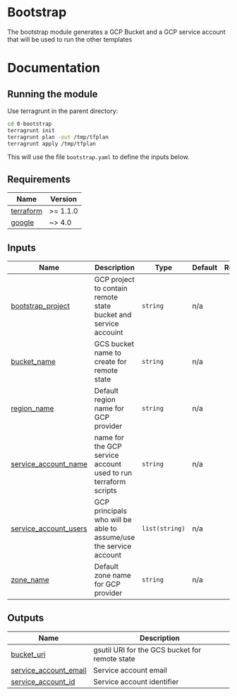 # Bootstrap

The bootstrap module generates a GCP Bucket and a GCP service account that will be used to run
the other templates

# Documentation

## Running the module

Use terragrunt in the parent directory:

```bash
cd 0-bootstrap
terragrunt init
terragrunt plan -out /tmp/tfplan
terragrunt apply /tmp/tfplan
```

This will use the file `bootstrap.yaml` to define the inputs below.

<!-- BEGIN_TF_DOCS -->
## Requirements

| Name                                                                     | Version  |
| ------------------------------------------------------------------------ | -------- |
| <a name="requirement_terraform"></a> [terraform](#requirement_terraform) | >= 1.1.0 |
| <a name="requirement_google"></a> [google](#requirement_google)          | ~> 4.0   |

## Inputs

| Name                                                                                             | Description                                                       | Type           | Default | Required |
| ------------------------------------------------------------------------------------------------ | ----------------------------------------------------------------- | -------------- | ------- | :------: |
| <a name="input_bootstrap_project"></a> [bootstrap_project](#input_bootstrap_project)             | GCP project to contain remote state bucket and service accouint   | `string`       | n/a     |   yes    |
| <a name="input_bucket_name"></a> [bucket_name](#input_bucket_name)                               | GCS bucket name to create for remote state                        | `string`       | n/a     |   yes    |
| <a name="input_region_name"></a> [region_name](#input_region_name)                               | Default region name for GCP provider                              | `string`       | n/a     |   yes    |
| <a name="input_service_account_name"></a> [service_account_name](#input_service_account_name)    | name for the GCP service account used to run terraform scripts    | `string`       | n/a     |   yes    |
| <a name="input_service_account_users"></a> [service_account_users](#input_service_account_users) | GCP principals who will be able to assume/use the service account | `list(string)` | n/a     |   yes    |
| <a name="input_zone_name"></a> [zone_name](#input_zone_name)                                     | Default zone name for GCP provider                                | `string`       | n/a     |   yes    |

## Outputs

| Name                                                                                               | Description                                    |
| -------------------------------------------------------------------------------------------------- | ---------------------------------------------- |
| <a name="output_bucket_uri"></a> [bucket_uri](#output_bucket_uri)                                  | gsutil URI for the GCS bucket for remote state |
| <a name="output_service_account_email"></a> [service_account_email](#output_service_account_email) | Service account email                          |
| <a name="output_service_account_id"></a> [service_account_id](#output_service_account_id)          | Service account identifier                     |
<!-- END_TF_DOCS -->